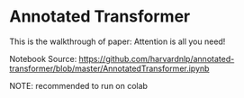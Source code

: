 # Annotated Transformer
This is the walkthrough of paper: Attention is all you need!


Notebook Source: https://github.com/harvardnlp/annotated-transformer/blob/master/AnnotatedTransformer.ipynb


NOTE: recommended to run on colab
